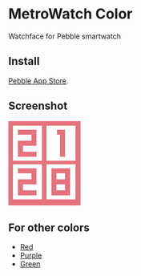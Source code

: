 # MetroWatch Color
Watchface for Pebble smartwatch

## Install
[Pebble App Store](https://apps.getpebble.com/applications/55809a58fc670b738a000062).

## Screenshot
![](screenshots/basalt.png)

## For other colors
- [Red](https://github.com/mephissto/MetroWatch/tree/red)
- [Purple](https://github.com/mephissto/MetroWatch/tree/purple)
- [Green](https://github.com/mephissto/MetroWatch/tree/green)

